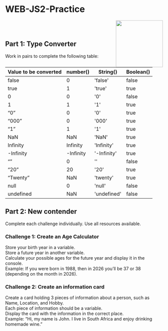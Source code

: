 # WEB-JS2-Practice

<img align="right" width="150" height="150" src="https://media-exp1.licdn.com/dms/image/C4E0BAQF7BYCCZt5epw/company-logo_200_200/0?e=2159024400&v=beta&t=qUAFP9bUgBEEXGVQYpUXW1J_OiP8e0r4rFBpqp8OrxA">


 <br/>
 <br/>


## Part 1: Type Converter

Work in pairs to complete the following table:

| Value to be converted | number() | String() | Boolean() |
|-----------------------|----------|----------|-----------|
| false                 |    0     | 'false'  |   false   |
| true                  |    1     | 'true'   |   true    |
| 0                     |    0     | '0'      |   false   |
| 1                     |    1     | '1'      |   true    |
| “0”                   |    0     | '0'      |   true    |
| “000”                 |    0     | '000'    |   true    |
| “1”                   |    1     | '1'      |   true    |
| NaN                   |   NaN    | 'NaN'    |   true    |
| Infinity              | Infinity |'Infinity'|   true    |
| -Infinity             |-Infinity |'-Infinity'|  true    |
| “”                    |    0     | ''       |   false   |
| “20”                  |   20     | '20'     |   true    |
| “Twenty”              |   NaN    | 'twenty' |   true    |
| null                  |    0     |  'null'  |   false   |
| undefined             |   NaN    |'undefined'|  false   |


## Part 2:  New contender

Complete each challenge individually. Use all resources available. 

### Challenge 1: Create an Age Calculator

Store your birth year in a variable.<br>
Store a future year in another variable. <br>
Calculate your possible ages for the future year and display it in the console. <br>
Example: If you were born in 1988, then in 2026 you’ll be 37 or 38 (depending on the month in 2026).



### Challenge 2: Create an information card

Create a card holding 3 pieces of information about a person, such as Name, Location, and Hobby.<br>
Each piece of information should be a variable.<br>
Display the card with the information in the correct place.<br>
Example: “Hi, my name is John. I live in South Africa and enjoy drinking homemade wine.”<br>

